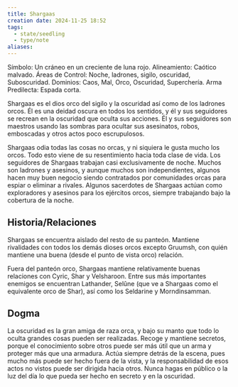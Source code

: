 ```yaml
---
title: Shargaas
creation date: 2024-11-25 18:52
tags:
  - state/seedling
  - type/note
aliases:
---
```

Símbolo: Un cráneo en un creciente de luna rojo.
Alineamiento: Caótico malvado.
Áreas de Control: Noche, ladrones, sigilo, oscuridad, Suboscuridad.
Dominios: Caos, Mal, Orco, Oscuridad, Superchería.
Arma Predilecta: Espada corta.

Shargaas es el dios orco del sigilo y la oscuridad así como de los ladrones orcos. Él es una deidad oscura en todos los sentidos, y él y sus seguidores se recrean en la oscuridad que oculta sus acciones. Él y sus seguidores son maestros usando las sombras para ocultar sus asesinatos, robos, emboscadas y otros actos poco escrupulosos.

Shargaas odia todas las cosas no orcas, y ni siquiera le gusta mucho los orcos. Todo esto viene de su resentimiento hacia toda clase de vida. Los seguidores de Shargaas trabajan casi exclusivamente de noche. Muchos son ladrones y asesinos, y aunque muchos son independientes, algunos hacen muy buen negocio siendo contratados por comunidades orcas para espiar o eliminar a rivales. Algunos sacerdotes de Shargaas actúan como exploradores y asesinos para los ejércitos orcos, siempre trabajando bajo la cobertura de la noche.

## Historia/Relaciones

Shargaas se encuentra aislado del resto de su panteón. Mantiene rivalidades con todos los demás dioses orcos excepto Gruumsh, con quién mantiene una buena (desde el punto de vista orco) relación.

Fuera del panteón orco, Shargaas mantiene relativamente buenas relaciones con Cyric, Shar y Velsharoon. Entre sus más importantes enemigos se encuentran Lathander, Selûne (que ve a Shargaas como el equivalente orco de Shar), así como los Seldarine y Morndinsamman.

## Dogma

La oscuridad es la gran amiga de raza orca, y bajo su manto que todo lo oculta grandes cosas pueden ser realizadas. Recoge y mantiene secretos, porque el conocimiento sobre otros puede ser más útil que un arma y proteger más que una armadura. Actúa siempre detrás de la escena, pues mucho más puede ser hecho fuera de la vista, y la responsabilidad de esos actos no vistos puede ser dirigida hacia otros. Nunca hagas en público o la luz del día lo que pueda ser hecho en secreto y en la oscuridad.

